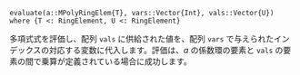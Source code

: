 ```
evaluate(a::MPolyRingElem{T}, vars::Vector{Int}, vals::Vector{U}) where {T <: RingElement, U <: RingElement}
```

多項式式を評価し、配列 `vals` に供給された値を、配列 `vars` で与えられたインデックスの対応する変数に代入します。評価は、$a$ の係数環の要素と `vals` の要素の間で乗算が定義されている場合に成功します。
